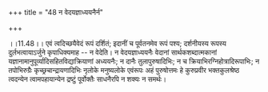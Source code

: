 +++
title = "48 न वेदयज्ञाध्ययनैर्न"

+++
  
  
।।11.48।। एवं त्वदिच्छयैवेदं रूपं दर्शितं; इदानीं च पूर्वतनमेव रूपं पश्य;
दर्शनीयस्य रूपस्य दुर्लभत्वायाऽर्जुने कृपाधिक्यमाह -- न वेदेति। न
वेदयज्ञाध्ययनैः वेदानां सार्थकशब्दात्मकानां
यज्ञानामानुपूर्व्यादिसहितविद्याक्रियाणां अध्ययनैः; न दानैः
तुलापुरुषादिभिः; न च क्रियाभिरग्निहोत्रादिरूपाभिः; न तपोभिरुग्रैः
कृच्छ्रचान्द्रायणादिभिः नृलोके मनुष्यलोके एवंरूपः अहं पुरुषोत्तमः हे
कुरुप्रवीर भक्तकुलश्रेष्ठ त्वदन्येन त्वामपहायान्येन द्रष्टुं पूर्वोक्तैः
साधनैरपि न शक्यः न समर्थः।  
  
